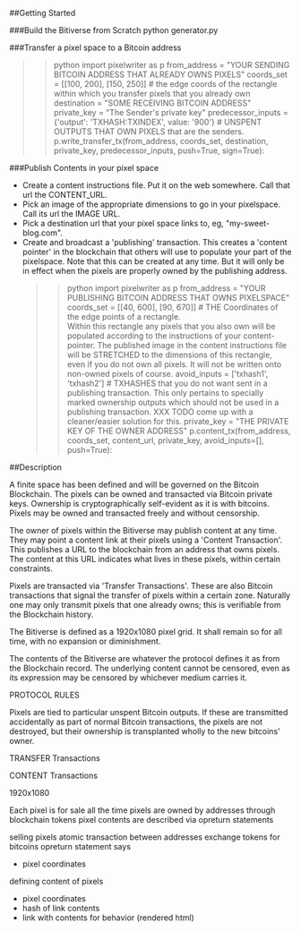 ##Getting Started

###Build the Bitiverse from Scratch
python generator.py

###Transfer a pixel space to a Bitcoin address
>> python
>> import pixelwriter as p
>> from_address = "YOUR SENDING BITCOIN ADDRESS THAT ALREADY OWNS PIXELS"
>> coords_set = [[100, 200], [150, 250]] # the edge coords of the rectangle within which you transfer pixels that you already own
>> destination = "SOME RECEIVING BITCOIN ADDRESS"
>> private_key = "The Sender's private key"
>> predecessor_inputs = {'output': 'TXHASH:TXINDEX', value: '900'} # UNSPENT OUTPUTS THAT OWN PIXELS
that are the senders.
>> p.write_transfer_tx(from_address, coords_set, destination, private_key,
                      predecessor_inputs, push=True, sign=True):

###Publish Contents in your pixel space
- Create a content instructions file.  Put it on the web somewhere.  Call that url the CONTENT_URL.
- Pick an image of the appropriate dimensions to go in your pixelspace.  Call its url the IMAGE URL.
- Pick a destination url that your pixel space links to, eg, "my-sweet-blog.com".
- Create and broadcast a 'publishing' transaction.  This creates a 'content pointer' in the blockchain
that others will use to populate your part of the pixelspace.  Note that this can be created at
any time.  But it will only be in effect when the pixels are properly owned by the publishing address.
  >> python
  >> import pixelwriter as p
  >> from_address = "YOUR PUBLISHING BITCOIN ADDRESS THAT OWNS PIXELSPACE"
  >> coords_set = [[40, 600], [90, 670]] # THE Coordinates of the edge points of a rectangle.  
      Within this rectangle any pixels that you also own will be populated according to the
      instructions of your content-pointer.  The published image in the content instructions file
      will be STRETCHED to the dimensions of this rectangle, even if you do not own all pixels.
      It will not be written onto non-owned pixels of course.
  >> avoid_inputs = ['txhash1', 'txhash2'] # TXHASHES that you do not want sent in a publishing transaction.
    This only pertains to specially marked ownership outputs which should not be used in a publishing
    transaction.  XXX TODO come up with a cleaner/easier solution for this.
  >> private_key = "THE PRIVATE KEY OF THE OWNER ADDRESS"
  >> p.content_tx(from_address, coords_set, content_url, private_key, avoid_inputs=[], push=True):




##Description

A finite space has been defined and will be governed on the Bitcoin Blockchain.
The pixels can be owned and transacted via Bitcoin private keys.  Ownership is
cryptographically self-evident as it is with bitcoins.  Pixels may be owned and
transacted freely and without censorship.

The owner of pixels within the Bitiverse may publish content at any time.  They
may point a content link at their pixels using a 'Content Transaction'.  This
publishes a URL to the blockchain from an address that owns pixels.  The content
at this URL indicates what lives in these pixels, within certain constraints.

Pixels are transacted via 'Transfer Transactions'.  These are also Bitcoin
transactions that signal the transfer of pixels within a certain zone.  Naturally
one may only transmit pixels that one already owns; this is verifiable from
the Blockchain history.

The Bitiverse is defined as a 1920x1080 pixel grid.  It shall remain so for all
time, with no expansion or diminishment.

The contents of the Bitiverse are whatever the protocol defines it as from the
Blockchain record.  The underlying content cannot be censored, even as its
expression may be censored by whichever medium carries it.  

PROTOCOL RULES

Pixels are tied to particular unspent Bitcoin outputs.  If these are transmitted
accidentally as part of normal Bitcoin transactions, the pixels are not destroyed, but
their ownership is transplanted wholly to the new bitcoins' owner.

TRANSFER Transactions

CONTENT Transactions

1920x1080

Each pixel is for sale all the time
pixels are owned by addresses through blockchain tokens
pixel contents are described via opreturn statements

selling pixels
atomic transaction between addresses
exchange tokens for bitcoins
opreturn statement says
  - pixel coordinates


defining content of pixels
  - pixel coordinates
  - hash of link contents
  - link with contents for behavior (rendered html)
